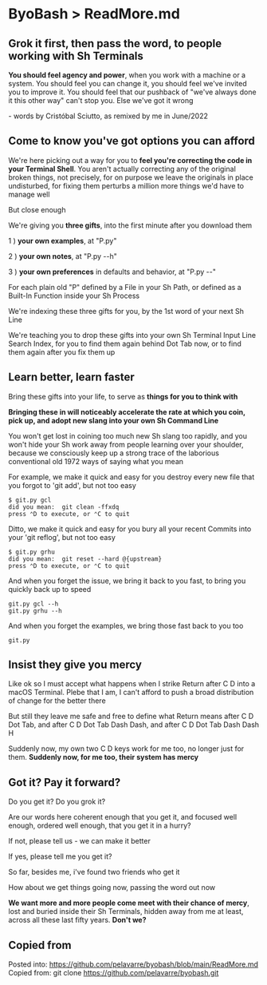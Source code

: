 # ByoBash > ReadMore.md

## Grok it first, then pass the word, to people working with Sh Terminals

**You should feel agency and power**, when you work with a machine or a system.
You should feel
you can change it, you should feel we've invited you to improve it.
You should feel
that our pushback of "we've always done it this other way" can't stop you.
Else we've got it wrong

\- words by Cristóbal Sciutto, as remixed by me in June/2022

## Come to know you've got options you can afford

We're here picking out a way for you
to **feel you're correcting the code in your Terminal Shell**.
You aren't actually correcting any of the original broken things,
not precisely, for on purpose we leave the originals in place undisturbed,
for fixing them perturbs a million more things we'd have to manage well

But close enough

We're giving you **three gifts**, into the first minute after you download them

1 ) **your own examples**, at "P.py"

2 ) **your own notes**, at "P.py --h"

3 ) **your own preferences** in defaults and behavior, at "P.py --"

For each plain old "P" defined by a File in your Sh Path,
or defined as a Built-In Function inside your Sh Process

We're indexing these three gifts for you, by the 1st word of your next Sh Line

We're teaching you to drop these gifts
into your own Sh Terminal Input Line Search Index,
for you to find them again behind Dot Tab now, or
to find them again after you fix them up

## Learn better, learn faster

Bring these gifts into your life, to serve as **things for you to think with**

**Bringing these in will noticeably accelerate the rate at which
you coin, pick up, and adopt new slang into your own Sh Command Line**

You won't get lost in coining too much new Sh slang too rapidly, and
you won't hide your Sh work away from people learning over your shoulder,
because we consciously keep up
a strong trace of the laborious conventional old 1972 ways of saying what you mean

For example,
we make it quick and easy for you destroy every new file that you forgot to 'git add',
but not too easy

    $ git.py gcl
    did you mean:  git clean -ffxdq
    press ⌃D to execute, or ⌃C to quit

Ditto,
we make it quick and easy for you bury all your recent Commits into your 'git reflog',
but not too easy

    $ git.py grhu
    did you mean:  git reset --hard @{upstream}
    press ⌃D to execute, or ⌃C to quit

And when you forget the issue, we bring it back to you fast,
to bring you quickly back up to speed

    git.py gcl --h
    git.py grhu --h

And when you forget the examples, we bring those fast back to you too

    git.py

## Insist they give you mercy

Like ok so I must accept what happens
when I strike Return after C D into a macOS Terminal.
Plebe that I am, I can't afford to push
a broad distribution of change for the better there

But still they leave me safe and free to define what Return means after C D Dot Tab, and
after C D Dot Tab Dash Dash, and
after C D Dot Tab Dash Dash H

Suddenly now, my own two C D keys work for me too, no longer just for them.
**Suddenly now, for me too, their system has mercy**

## Got it? Pay it forward?

Do you get it? Do you grok it?

Are our words here coherent enough that you get it,
and focused well enough, ordered well enough, that you get it in a hurry?

If not, please tell us - we can make it better

If yes, please tell me you get it?

So far, besides me, i've found two friends who get it

How about we get things going now, passing the word out now

**We want more and more people come meet with their chance of mercy**,
lost and buried inside their Sh Terminals,
hidden away from me at least,
across all these last fifty years.
**Don't we?**

## Copied from

Posted into:  https://github.com/pelavarre/byobash/blob/main/ReadMore.md
<br>
Copied from:  git clone https://github.com/pelavarre/byobash.git
